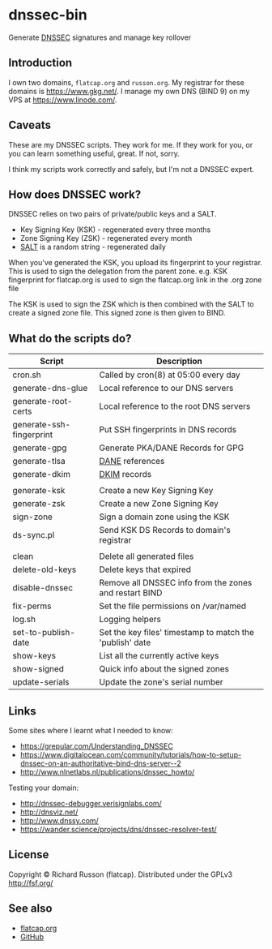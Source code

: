 # dnssec-bin

Generate [DNSSEC](https://en.wikipedia.org/wiki/Domain_Name_System_Security_Extensions) signatures and manage key rollover

## Introduction

I own two domains, `flatcap.org` and `russon.org`.
My registrar for these domains is <https://www.gkg.net/>.
I manage my own DNS (BIND 9) on my VPS at <https://www.linode.com/>.

## Caveats

These are my DNSSEC scripts.  They work for me.
If they work for you, or you can learn something useful, great.
If not, sorry.

I think my scripts work correctly and safely, but I'm not a DNSSEC expert.

## How does DNSSEC work?

DNSSEC relies on two pairs of private/public keys and a SALT.

- Key Signing Key (KSK) - regenerated every three months
- Zone Signing Key (ZSK) - regenerated every month
- [SALT](https://en.wikipedia.org/wiki/Salt_%28cryptography%29) is a random string - regenerated daily

When you've generated the KSK, you upload its fingerprint to your registrar.
This is used to sign the delegation from the parent zone. e.g.
KSK fingerprint for flatcap.org is used to sign the flatcap.org link in the .org zone file

The KSK is used to sign the ZSK which is then combined with the SALT to create a signed zone file.
This signed zone is then given to BIND.

## What do the scripts do?

| Script                   | Description                                                                                 |
| ------------------------ | ------------------------------------------------------------------------------------------- |
| cron.sh                  | Called by cron(8) at 05:00 every day                                                        |
| generate-dns-glue        | Local reference to our DNS servers                                                          |
| generate-root-certs      | Local reference to the root DNS servers                                                     |
| generate-ssh-fingerprint | Put SSH fingerprints in DNS records                                                         |
| generate-gpg             | Generate PKA/DANE Records for GPG                                                           |
| generate-tlsa            | [DANE](https://en.wikipedia.org/wiki/DNS-based_Authentication_of_Named_Entities) references |
| generate-dkim            | [DKIM](https://en.wikipedia.org/wiki/DomainKeys_Identified_Mail) records                    |
|                          |                                                                                             |
| generate-ksk             | Create a new Key Signing Key                                                                |
| generate-zsk             | Create a new Zone Signing Key                                                               |
| sign-zone                | Sign a domain zone using the KSK                                                            |
| ds-sync.pl               | Send KSK DS Records to domain's registrar                                                   |
|                          |                                                                                             |
| clean                    | Delete all generated files                                                                  |
| delete-old-keys          | Delete keys that expired                                                                    |
| disable-dnssec           | Remove all DNSSEC info from the zones and restart BIND                                      |
| fix-perms                | Set the file permissions on /var/named                                                      |
| log.sh                   | Logging helpers                                                                             |
| set-to-publish-date      | Set the key files' timestamp to match the 'publish' date                                    |
| show-keys                | List all the currently active keys                                                          |
| show-signed              | Quick info about the signed zones                                                           |
| update-serials           | Update the zone's serial number                                                             |

## Links

Some sites where I learnt what I needed to know:

- <https://grepular.com/Understanding_DNSSEC>
- <https://www.digitalocean.com/community/tutorials/how-to-setup-dnssec-on-an-authoritative-bind-dns-server--2>
- <http://www.nlnetlabs.nl/publications/dnssec_howto/>

Testing your domain:

- <http://dnssec-debugger.verisignlabs.com/>
- <http://dnsviz.net/>
- <http://www.dnssy.com/>
- <https://wander.science/projects/dns/dnssec-resolver-test/>

## License

Copyright &copy; Richard Russon (flatcap).
Distributed under the GPLv3 <http://fsf.org/>

## See also

- [flatcap.org](https://flatcap.org)
- [GitHub](https://github.com/flatcap/dnssec-bin)

